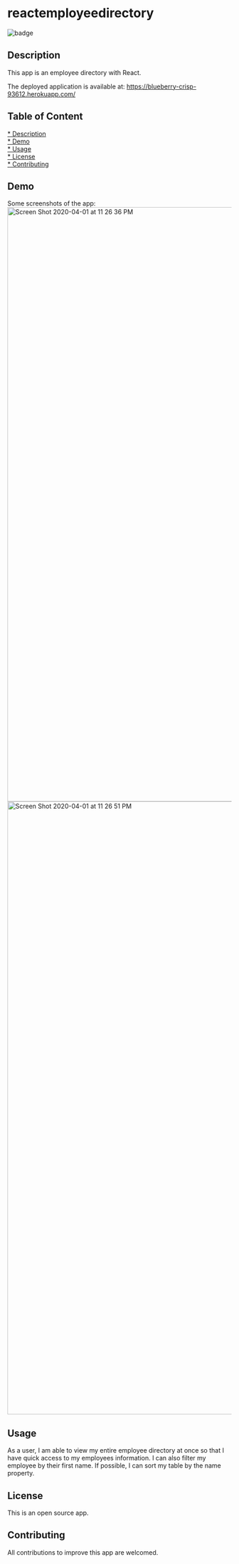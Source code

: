 # reactemployeedirectory

![badge](https://img.shields.io/badge/license-MIT-blue)

## Description

This app is an employee directory with React. 

The deployed application is available at: https://blueberry-crisp-93612.herokuapp.com/


## Table of Content

[* Description](#Description) \
[* Demo](#Demo) \
[* Usage](#Usage) \
[* License](#License) \
[* Contributing](#Contributing) 


## Demo

Some screenshots of the app:\
<img width="1332" alt="Screen Shot 2020-04-01 at 11 26 36 PM" src="https://user-images.githubusercontent.com/58992132/78207709-72d5e100-7470-11ea-8e62-486465046305.png">
<img width="1374" alt="Screen Shot 2020-04-01 at 11 26 51 PM" src="https://user-images.githubusercontent.com/58992132/78207707-71a4b400-7470-11ea-8ce3-dfffb6ba9123.png">

## Usage


 
As a user, I am able to view my entire employee directory at once so that I have quick access to my employees information.
I can also filter my employee by their first name. If possible, I can sort my table by the name property.

## License

This is an open source app.

## Contributing

All contributions to improve this app are welcomed.
